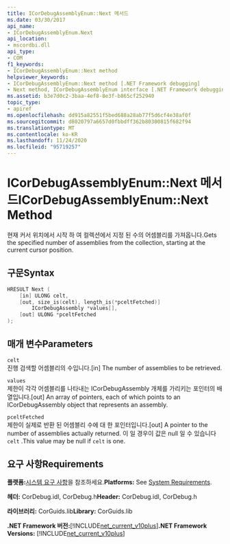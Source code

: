 ```yaml
---
title: ICorDebugAssemblyEnum::Next 메서드
ms.date: 03/30/2017
api_name:
- ICorDebugAssemblyEnum.Next
api_location:
- mscordbi.dll
api_type:
- COM
f1_keywords:
- ICorDebugAssemblyEnum::Next method
helpviewer_keywords:
- ICorDebugAssemblyEnum::Next method [.NET Framework debugging]
- Next method, ICorDebugAssemblyEnum interface [.NET Framework debugging]
ms.assetid: b3e7d0c2-3baa-4ef8-8e3f-b865cf252940
topic_type:
- apiref
ms.openlocfilehash: dd915a82551f5bed688a28ab77f5d6cf4e38af0f
ms.sourcegitcommit: d8020797a6657d0fbbdff362b80300815f682f94
ms.translationtype: MT
ms.contentlocale: ko-KR
ms.lasthandoff: 11/24/2020
ms.locfileid: "95719257"
---
```

# <a name="icordebugassemblyenumnext-method"></a><span data-ttu-id="dc86f-102">ICorDebugAssemblyEnum::Next 메서드</span><span class="sxs-lookup"><span data-stu-id="dc86f-102">ICorDebugAssemblyEnum::Next Method</span></span>

<span data-ttu-id="dc86f-103">현재 커서 위치에서 시작 하 여 컬렉션에서 지정 된 수의 어셈블리를 가져옵니다.</span><span class="sxs-lookup"><span data-stu-id="dc86f-103">Gets the specified number of assemblies from the collection, starting at the current cursor position.</span></span>  
  
## <a name="syntax"></a><span data-ttu-id="dc86f-104">구문</span><span class="sxs-lookup"><span data-stu-id="dc86f-104">Syntax</span></span>  
  
```cpp  
HRESULT Next (  
    [in] ULONG celt,  
    [out, size_is(celt), length_is(*pceltFetched)]  
        ICorDebugAssembly *values[],  
    [out] ULONG *pceltFetched  
);  
```  
  
## <a name="parameters"></a><span data-ttu-id="dc86f-105">매개 변수</span><span class="sxs-lookup"><span data-stu-id="dc86f-105">Parameters</span></span>  

 `celt`  
 <span data-ttu-id="dc86f-106">진행 검색할 어셈블리의 수입니다.</span><span class="sxs-lookup"><span data-stu-id="dc86f-106">[in] The number of assemblies to be retrieved.</span></span>  
  
 `values`  
 <span data-ttu-id="dc86f-107">제한이 각각 어셈블리를 나타내는 ICorDebugAssembly 개체를 가리키는 포인터의 배열입니다.</span><span class="sxs-lookup"><span data-stu-id="dc86f-107">[out] An array of pointers, each of which points to an ICorDebugAssembly object that represents an assembly.</span></span>  
  
 `pceltFetched`  
 <span data-ttu-id="dc86f-108">제한이 실제로 반환 된 어셈블리 수에 대 한 포인터입니다.</span><span class="sxs-lookup"><span data-stu-id="dc86f-108">[out] A pointer to the number of assemblies actually returned.</span></span> <span data-ttu-id="dc86f-109">이 일 경우이 값은 null 일 수 있습니다 `celt` .</span><span class="sxs-lookup"><span data-stu-id="dc86f-109">This value may be null if `celt` is one.</span></span>  
  
## <a name="requirements"></a><span data-ttu-id="dc86f-110">요구 사항</span><span class="sxs-lookup"><span data-stu-id="dc86f-110">Requirements</span></span>  

 <span data-ttu-id="dc86f-111">**플랫폼:**[시스템 요구 사항](../../get-started/system-requirements.md)을 참조하세요.</span><span class="sxs-lookup"><span data-stu-id="dc86f-111">**Platforms:** See [System Requirements](../../get-started/system-requirements.md).</span></span>  
  
 <span data-ttu-id="dc86f-112">**헤더:** CorDebug.idl, CorDebug.h</span><span class="sxs-lookup"><span data-stu-id="dc86f-112">**Header:** CorDebug.idl, CorDebug.h</span></span>  
  
 <span data-ttu-id="dc86f-113">**라이브러리:** CorGuids.lib</span><span class="sxs-lookup"><span data-stu-id="dc86f-113">**Library:** CorGuids.lib</span></span>  
  
 <span data-ttu-id="dc86f-114">**.NET Framework 버전:**[!INCLUDE[net_current_v10plus](../../../../includes/net-current-v10plus-md.md)]</span><span class="sxs-lookup"><span data-stu-id="dc86f-114">**.NET Framework Versions:** [!INCLUDE[net_current_v10plus](../../../../includes/net-current-v10plus-md.md)]</span></span>
